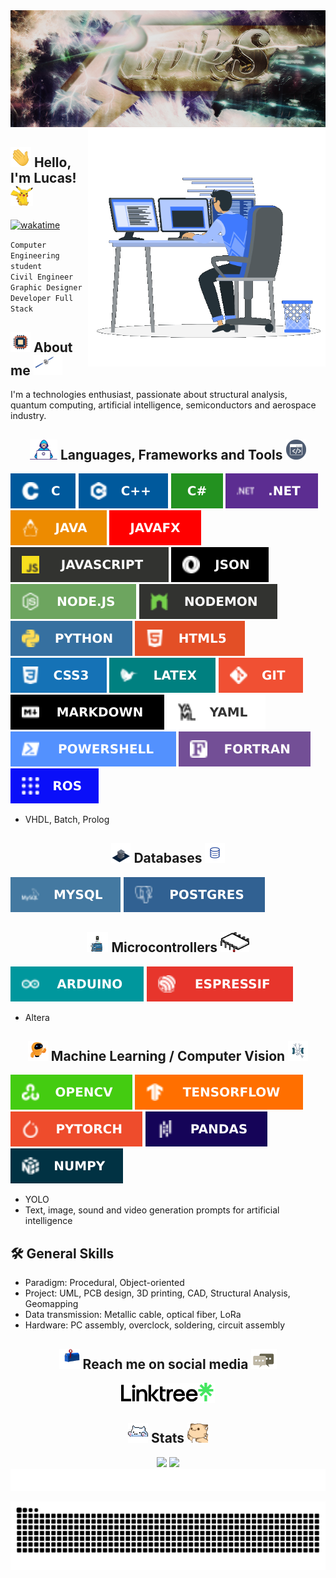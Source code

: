 <div align="center">
    <img src="https://raw.githubusercontent.com/iLukSbr/iLukSbr/3497cdfc3756659f6de128ed5f775f4f0cff0e92/iluks_banner.png"/>
</div>

<img src="https://raw.githubusercontent.com/iLukSbr/iLukSbr/4f43a1821f2971ed687a2d05f5a1effc9379653a/gifs/coding.gif" min-height="809px" max-height="380px" height="380px" align="right" alt="Computer">

## <img src="https://raw.githubusercontent.com/iLukSbr/iLukSbr/babf9ce797201af76b8f00809bed4dcbee29f8ce/gifs/hand_waving.gif" min-height="32px" max-height="32px" height="32px"> Hello, I'm Lucas! <img src="https://raw.githubusercontent.com/iLukSbr/iLukSbr/4f43a1821f2971ed687a2d05f5a1effc9379653a/gifs/waving_pikachu.gif" min-height="32px" max-height="32px" height="32px">
[![wakatime](https://wakatime.com/badge/user/e35b3c3d-90ff-4abd-8711-b10c4630c8f8.svg)](https://wakatime.com/@e35b3c3d-90ff-4abd-8711-b10c4630c8f8)

`Computer Engineering student`
<br>
`Civil Engineer`
<br>
`Graphic Designer`
<br>
`Developer Full Stack`
<br>

## <img src="https://raw.githubusercontent.com/iLukSbr/iLukSbr/f34049122dbbfec8fa968dd0b0b04ef8b39c5750/gifs/chip.gif" min-height="32px" max-height="32px" height="32px"> About me <img src="https://raw.githubusercontent.com/iLukSbr/iLukSbr/17698ae2a041350fb37790aab5f71668dd3aee74/gifs/satellite.gif" min-height="32px" max-height="32px" height="32px">
I'm a technologies enthusiast, passionate about structural analysis, quantum computing, artificial intelligence, semiconductors and aerospace industry.

<h2 align="center">
    <img src="https://raw.githubusercontent.com/iLukSbr/iLukSbr/f34049122dbbfec8fa968dd0b0b04ef8b39c5750/gifs/developer.gif" min-height="32px" max-height="32px" height="32px"> Languages, Frameworks and Tools <img src="https://raw.githubusercontent.com/iLukSbr/iLukSbr/7a83dd8a4a22183813cf3775a166be4811e584c9/gifs/terminal.gif" min-height="32px" max-height="32px" height="32px">
</h2>

![C](https://github.com/iLukSbr/iLukSbr/blob/b6138d3b441d5a7b655b8a5566728db74f636250/badges/c.svg)
![C++](https://github.com/iLukSbr/iLukSbr/blob/b6138d3b441d5a7b655b8a5566728db74f636250/badges/cpp.svg)
![C#](https://github.com/iLukSbr/iLukSbr/blob/b6138d3b441d5a7b655b8a5566728db74f636250/badges/C%23.svg)
![.NET](https://github.com/iLukSbr/iLukSbr/blob/b6138d3b441d5a7b655b8a5566728db74f636250/badges/net.svg)
![Java](https://github.com/iLukSbr/iLukSbr/blob/b6138d3b441d5a7b655b8a5566728db74f636250/badges/java.svg)
![JavaFX](https://github.com/iLukSbr/iLukSbr/blob/b6138d3b441d5a7b655b8a5566728db74f636250/badges/javafx.svg)
![JavaScript](https://github.com/iLukSbr/iLukSbr/blob/b6138d3b441d5a7b655b8a5566728db74f636250/badges/javascript.svg)
![JSON](https://github.com/iLukSbr/iLukSbr/blob/b6138d3b441d5a7b655b8a5566728db74f636250/badges/json.svg)
![NodeJS](https://github.com/iLukSbr/iLukSbr/blob/b6138d3b441d5a7b655b8a5566728db74f636250/badges/nodejs.svg)
![Nodemon](https://github.com/iLukSbr/iLukSbr/blob/b6138d3b441d5a7b655b8a5566728db74f636250/badges/nodemon.svg)
![Python](https://github.com/iLukSbr/iLukSbr/blob/b6138d3b441d5a7b655b8a5566728db74f636250/badges/python.svg)
![HTML5](https://github.com/iLukSbr/iLukSbr/blob/b6138d3b441d5a7b655b8a5566728db74f636250/badges/html5.svg)
![CSS3](https://github.com/iLukSbr/iLukSbr/blob/b6138d3b441d5a7b655b8a5566728db74f636250/badges/css3.svg)
![LaTeX](https://github.com/iLukSbr/iLukSbr/blob/b6138d3b441d5a7b655b8a5566728db74f636250/badges/latex.svg)
![Git](https://github.com/iLukSbr/iLukSbr/blob/b6138d3b441d5a7b655b8a5566728db74f636250/badges/git.svg)
![Markdown](https://github.com/iLukSbr/iLukSbr/blob/b6138d3b441d5a7b655b8a5566728db74f636250/badges/markdown.svg)
![YAML](https://github.com/iLukSbr/iLukSbr/blob/b6138d3b441d5a7b655b8a5566728db74f636250/badges/yaml.svg)
![PowerShell](https://github.com/iLukSbr/iLukSbr/blob/b6138d3b441d5a7b655b8a5566728db74f636250/badges/powershell.svg)
![Fortran](https://github.com/iLukSbr/iLukSbr/blob/b6138d3b441d5a7b655b8a5566728db74f636250/badges/Fortran.svg)
![ROS](https://github.com/iLukSbr/iLukSbr/blob/b6138d3b441d5a7b655b8a5566728db74f636250/badges/ROS.svg)

- VHDL, Batch, Prolog

<h2 align="center">
    <img src="https://raw.githubusercontent.com/iLukSbr/iLukSbr/a1fe2dab28aec08cb754c46c1a69141c5e496d9b/gifs/datacenter.gif" min-height="32px" max-height="32px" height="32px"> Databases <img src="https://raw.githubusercontent.com/iLukSbr/iLukSbr/fcd802185b8185e36698f2b1ebff3a22588484e2/gifs/database.gif" min-height="32px" max-height="32px" height="32px">
</h2>

![MySQL](https://raw.githubusercontent.com/iLukSbr/iLukSbr/d7e1d4692899c1b0e8c79ba187acc6732da27a8d/badges/mysql.svg)
![PostgreSQL](https://raw.githubusercontent.com/iLukSbr/iLukSbr/d7e1d4692899c1b0e8c79ba187acc6732da27a8d/badges/postgres.svg)

<h2 align="center">
    <img src="https://raw.githubusercontent.com/iLukSbr/iLukSbr/6ddfbd6da1543e62bbfbbfafba8432aaad6ae485/gifs/arduino.gif" min-height="32px" max-height="32px" height="32px"> Microcontrollers <img src="https://raw.githubusercontent.com/iLukSbr/iLukSbr/6ddfbd6da1543e62bbfbbfafba8432aaad6ae485/gifs/microprocessor.gif" min-height="32px" max-height="32px" height="32px">
</h2>

![Arduino](https://raw.githubusercontent.com/iLukSbr/iLukSbr/d7e1d4692899c1b0e8c79ba187acc6732da27a8d/badges/arduino.svg)
![Espressif](https://raw.githubusercontent.com/iLukSbr/iLukSbr/089d42064521e7bab618c669ac6c88597e443cdf/badges/espressif.svg)

- Altera

<h2 align="center">
    <img src="https://raw.githubusercontent.com/iLukSbr/iLukSbr/532a8b16d92dac073d7208e8ceeada2f4de587b0/gifs/robot.gif" min-height="32px" max-height="32px" height="32px"> Machine Learning / Computer Vision <img src="https://raw.githubusercontent.com/iLukSbr/iLukSbr/532a8b16d92dac073d7208e8ceeada2f4de587b0/gifs/neuron.webp" min-height="32px" max-height="32px" height="32px">
</h2>

![OpenCV](https://github.com/iLukSbr/iLukSbr/blob/8015f5a1529757fd2c39f0f67cb1be29015df53d/badges/OpenCV.svg)
![TensorFlow](https://github.com/iLukSbr/iLukSbr/blob/8015f5a1529757fd2c39f0f67cb1be29015df53d/badges/TensorFlow.svg)
![PyTorch](https://github.com/iLukSbr/iLukSbr/blob/8015f5a1529757fd2c39f0f67cb1be29015df53d/badges/PyTorch.svg)
![pandas](https://github.com/iLukSbr/iLukSbr/blob/8015f5a1529757fd2c39f0f67cb1be29015df53d/badges/pandas.svg)
![numpy](https://github.com/iLukSbr/iLukSbr/blob/8015f5a1529757fd2c39f0f67cb1be29015df53d/badges/numpy.svg)

- YOLO
- Text, image, sound and video generation prompts for artificial intelligence

## 🛠 General Skills
- Paradigm: Procedural, Object-oriented
- Project: UML, PCB design, 3D printing, CAD, Structural Analysis, Geomapping
- Data transmission: Metallic cable, optical fiber, LoRa
- Hardware: PC assembly, overclock, soldering, circuit assembly

<h2 align="center">
    <img src="https://raw.githubusercontent.com/iLukSbr/iLukSbr/9c01fe900eb87aeb8b35ea52d6544597d072a3f2/gifs/letterbox.gif" min-height="32px" max-height="32px" height="32px"> Reach me on social media <img src="https://raw.githubusercontent.com/iLukSbr/iLukSbr/5ab1e723c93a62106393a56b0d5c9f5c7c189a5b/gifs/message.gif" min-height="32px" max-height="32px" height="32px">
</h2>
<div align="center">
    <a href="https://linktr.ee/iLukS">
        <img src="https://raw.githubusercontent.com/iLukSbr/iLukSbr/321f345b7eadc9308f5667d154d33ef6cf64815e/static_pictures/linktree.png" alt="Linktree" min-height="32px" max-height="32px" height="32px">
    </a>
</div>

<h2 align="center">
    <img src="https://raw.githubusercontent.com/iLukSbr/iLukSbr/371961c0f5e73c2e46f407ec9abdcf8190eebd5d/gifs/tap_cat.gif" min-height="32px" max-height="32px" height="32px"> Stats <img src="https://raw.githubusercontent.com/iLukSbr/iLukSbr/ebe86c64da3db1df98b24577caf7f24d04ba550a/gifs/hyperkitty.gif" min-height="32px" max-height="32px" height="32px">
</h2>
<div align="center">
    <img height="190em" src="https://iluksbr-readme-stats.vercel.app/api?username=iLukSbr&show_icons=true&theme=ocean_dark&count_private=true&hide_border=true"/>
    <img height="190em" src="https://iluksbr-readme-stats.vercel.app/api/top-langs/?username=iLukSbr&layout=compact&langs_count=6&theme=ocean_dark&hide_border=true"/>
    <br>
    <img src="https://raw.githubusercontent.com/iLukSbr/iLukSbr/321f345b7eadc9308f5667d154d33ef6cf64815e/gifs/waveline.svg">
</div>

![snake animation](https://raw.githubusercontent.com/iLukSbr/iLukSbr/output/github-snake.svg)

<!--
**iLukSbr/iLukSbr** is a ✨ _special_ ✨ repository because its `README.md` (this file) appears on your GitHub profile.

Here are some ideas to get you started:

- 🔭 I’m currently working on ...
- 🌱 I’m currently learning ...
- 👯 I’m looking to collaborate on ...
- 🤔 I’m looking for help with ...
- 💬 Ask me about ...
- 📫 How to reach me: ...
- 😄 Pronouns: ...
- ⚡ Fun fact: ...
-->
